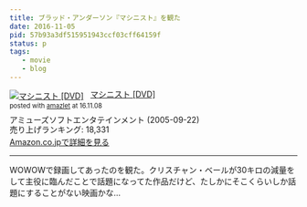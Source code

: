 ```yaml
---
title: ブラッド・アンダーソン『マシニスト』を観た
date: 2016-11-05
pid: 57b93a3df515951943ccf03cff64159f
status: p
tags:
   - movie
   - blog
---
```


<div class="amazlet-box" style="margin-bottom:0px;"><div class="amazlet-image" style="float:left;margin:0px 12px 1px 0px;"><a href="http://www.amazon.co.jp/exec/obidos/ASIN/B000A2I7L2/dotimpact-22/ref=nosim/" name="amazletlink" target="_blank"><img src="http://ecx.images-amazon.com/images/I/21T4EBGC1ML._SL160_.jpg" alt="マシニスト [DVD]" style="border: none;" /></a></div><div class="amazlet-info" style="line-height:120%; margin-bottom: 10px"><div class="amazlet-name" style="margin-bottom:10px;line-height:120%"><a href="http://www.amazon.co.jp/exec/obidos/ASIN/B000A2I7L2/dotimpact-22/ref=nosim/" name="amazletlink" target="_blank">マシニスト [DVD]</a><div class="amazlet-powered-date" style="font-size:80%;margin-top:5px;line-height:120%">posted with <a href="http://www.amazlet.com/" title="amazlet" target="_blank">amazlet</a> at 16.11.08</div></div><div class="amazlet-detail">アミューズソフトエンタテインメント (2005-09-22)<br />売り上げランキング: 18,331<br /></div><div class="amazlet-sub-info" style="float: left;"><div class="amazlet-link" style="margin-top: 5px"><a href="http://www.amazon.co.jp/exec/obidos/ASIN/B000A2I7L2/dotimpact-22/ref=nosim/" name="amazletlink" target="_blank">Amazon.co.jpで詳細を見る</a></div></div></div><div class="amazlet-footer" style="clear: left"></div></div>

---- 

WOWOWで録画してあったのを観た。クリスチャン・ベールが30キロの減量をして主役に臨んだことで話題になってた作品だけど、たしかにそこくらいしか話題にすることがない映画かな…